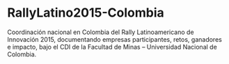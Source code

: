 # RallyLatino2015-Colombia
Coordinación nacional en Colombia del Rally Latinoamericano de Innovación 2015, documentando empresas participantes, retos, ganadores e impacto, bajo el CDI de la Facultad de Minas – Universidad Nacional de Colombia.
